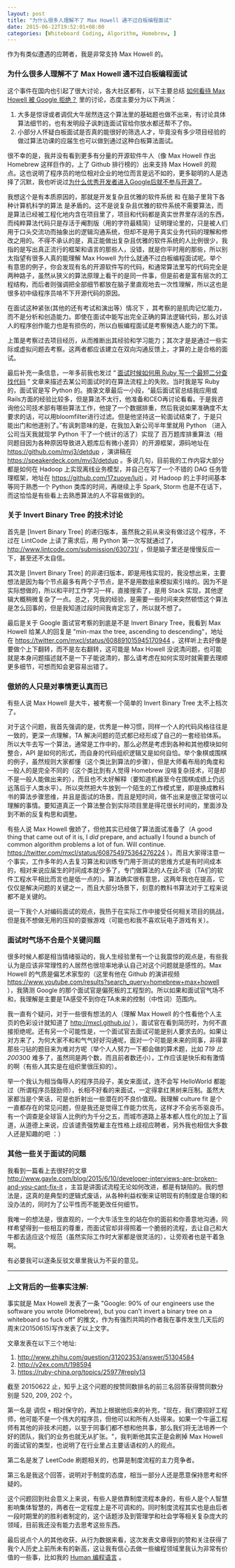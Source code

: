 ```yaml
---
layout: post
title: "为什么很多人理解不了 Max Howell 通不过白板编程面试"
date: 2015-06-22T19:52:01+08:00
categories: [Whiteboard Coding, Algorithm, Homebrew, ]
---
```


作为有类似遭遇的应聘者，我是非常支持 Max Howell 的。

### 为什么很多人理解不了 Max Howell 通不过白板编程面试

这个事件在国内也引起了很大讨论，各大社区都有，以下主要总结 [如何看待 Max Howell 被 Google 拒绝？]( http://www.zhihu.com/question/31202353?rf=31187043 ) 里的讨论，态度主要分为以下两派：
1. 大多是惊讶或者调侃大牛居然连这个算法里的基础题也做不出来，有讨论具体算法细节的，也有发明段子讽刺连面试官给你放水都还帮不了你。
2. 小部分人怀疑白板面试是否真的能很好的筛选人才，毕竟没有多少项目经验的做过算法功课的应届生也可以做到通过这种白板算法面试。 

很不幸的是，我并没有看到更多有分量的开源软件牛人（像 Max Howell 作出 Homebrew 这样巨作的，上了 Github 排行榜的）出来支持 Max Howell 的观点。这也说明了程序员的地位相对企业的地位而言是远不如的，更多聪明的人是选择了沉默，我也听说过[为什么优秀开发者进入Google后就不参与开源了](http://timyang.net/google/open-source/)。

我想这个是有本质原因的，那就是开发复杂且优雅的软件系统 和 在脑子里背下各种计算机科学的算法 是矛盾的。这不是说复杂且优雅的软件系统不需要算法，而是算法已经被工程化地内含在项目里了，项目和代码都是真实世界里存活的东西，而纯粹算法代码只是存活于阉割版（用的字符最精简）证明理论里的，只是被人们用于口头交流功而抽象出的逻辑沟通系统，但却不是用于真实业务代码的理解和修改之用的。不得不承认的是，真正能做出复杂且优雅的软件系统的人比例很少，我指的是写出真正流行的框架和语言的那些人，没错，就是你平时用的那些，所以别太指望有很多人真的能理解 Max Howell 为什么就通不过白板编程面试呢。举个有意思的例子，你会发现有名的开源软件写的代码，和通常算法里写的代码完全是两种路子，虽然从狭义的算法原理上看干的是同一件事，但是前者是富有层次的工程结构，而后者则强调把全部细节都放在脑子里直观地去一次性理解，所以这也是很多初中级程序员啃不下开源代码的原因。

在面试这种紧张(其他的还有考试和演出等）情况下 ，其考察的是肌肉记忆能力，而不是分析和创造能力。即使在面试中能写出完全正确的算法逻辑代码，那么对该人的程序创作能力也是有损伤的，所以白板编程面试是考察候选人能力的下策。

上策是考察过去项目经历，从而推断出其经验和学习能力；其次才是是通过一些实际或虚拟问题去考察。这两者都应该建立在双向沟通反馈上，才算的上是合格的面试。

最后补充一条信息，一年多前我也发过 “ [面试时候如何用 Ruby 写一个最短二分查找代码]( https://ruby-china.org/topics/16601 ) ” 文章来描述去某公司面试时的在算法流程上的失败。当时我是写 Ruby 的，面试官是写 Python 的。摘录文章最后一小段，“最后面试官总结我应用或Rails方面的经验比较多，但是算法不太行，他准备和CEO再讨论看看。于是我咨询他公司技术部有哪些算法工作，他提了一个数据排重，然后我说如果准确度不太要求的话，可以用bloomfilter进行过滤。但是他坚持这一轮面试结束了，于是只能出门和他道别了。”有讽刺意味的是，在我加入新公司半年里就用 Python （进入公司当天我就现学 Python 干了一个统计的活了）实现了 百万题库排重算法（相同题目因为各种原因导致进入题库后有微小差异）的开源框架，源码地址在 https://github.com/mvj3/detdup ，演讲稿在 https://speakerdeck.com/mvj3/detdup 。多说几句，目前我的工作内容大部分都是如何在 Hadoop 上实现离线业务模型，并自己在写了一个不错的 DAG 任务管理框架，地址在 https://github.com/17zuoye/luiti 。对 Hadoop 的上手时间基本等同于熟悉一个 Python 类库的时间，再继续上手 Spark, Storm 也是不在话下，而这恰恰是有些看上去熟悉算法的人不容易做到的。

### 关于 Invert Binary Tree 的技术讨论

首先是 [Invert Binary Tree] 的递归版本，虽然我之前从来没有做过这个程序，不过在  LintCode 上读了需求后，用 Python 第一次写就通过了，http://www.lintcode.com/submission/630731/ ，但是脑子里还是慢慢反应一下，甚至还不太自信。

其次是 [Invert Binary Tree] 的非递归版本，即是用栈实现的，我没想出来，主要想法是因为每个节点最多有两个子节点，是不是用数组来模拟索引啥的。因为不是实际想做的，所以和平时工作学习一样，直接搜索了，是用 Stack 实现，其他逻辑大概稍微复杂了一点。总之，凭我的经验，是需要一些时间来突然顿悟这个算法是怎么回事的，但是我知道过段时间我肯定忘了，所以就不想了。

最后是关于 Google 面试官考察的到底是不是  Invert Binary Tree，我看到 Max Howell 给某人的回复是 "min-max the tree, ascending to descending"，地址在 https://twitter.com/mxcl/status/608891015945170944 。这样听上去好像是要做个上下翻转，而不是左右翻转，这可能是 Max Howell 没说清问题，也可能就是本身问题描述就不是一下子能说清的，那么请考虑在如何实现时就需要去理顺更多细节，可想而知会更容易出错了。


### 傲娇的人只是对事情更认真而已

有些人说 Max Howell 是大牛，被考察一个简单的 Invert Binary Tree 太不上档次了。

对于这个问题，我首先强调的是，优秀是一种习惯，同样一个人的代码风格往往是一致的，更深一点理解，TA 解决问题的范式都已经形成了自己的一套经验体系。所以大牛去写一个算法，通常是工作中的，那么必然是考虑到各种和其他模块如何整合，API 是如何的形式，而自身的代码组织逻辑又是如何自恰。举个象棋或围棋的例子，虽然规则大家都懂（这个类比到算法的步骤），但是大师看布局的角度和一般人的是完全不同的（这个类比到有人觉得 Homebrew 没啥复杂技术，可是却不是一般人能做出来的），而且也不太好解释（要知道机器至今在围棋成绩上仍远远落后于人类水平）。所以突然把大牛放到一个陌生的工作模式里，即是换成教科书的算法步骤思维，并且是面试的场景，而且是短时间，做不出来是很正常很可以理解的事情。要知道真正一个算法整合到实际项目里是得花很长时间的，里面涉及到不断的反复构思和调整。

有些人说 Max Howell 傲娇了，但他其实已经做了算法面试准备了（A good thing that came out of it is, I *did* prepare, and actually I found a bunch of common algorithm problems a lot of fun. Will continue.  https://twitter.com/mxcl/status/608754975364276224 ）。而且大家得注意一个事实，工作多年的人去复习算法和训练专门用于测试的思维方式是有时间成本的，相对来说应届生的时间成本就少多了，专门做算法的人在此不谈（TA们的软件工程水平相比而言也是低一点的）。算法确实很有意思，这两年我也在提高，它仅仅是解决问题的关键之一，而且大部分场景下，刻意的教科书算法对于工程来说都不是关键的。

说一下我个人对编码面试的观点，我热于在实际工作中接受任何相关项目的挑战，但是我不想做无用的压抑的耍猴游戏（可能也和我不喜欢玩电子游戏有关）。


### 面试时气场不合是个关键问题

很多时候人都是相当情绪驱动的，我人生经验里有一个让我震惊的观点是，有些我认为是应该非常理性的人居然也很坦率地承认自己对这个问题就是感性的。Max Howell 的气质是偏艺术家型的（这里有他在 Github 的演讲视频 https://www.youtube.com/results?search_query=homebrew+max+howell ），我猜测 Google 的那个面试官是偏死板的工程型的。所以如果和面试官气场不和，我理解是主要是TA感受不到你在TA未来的控制（中性词）范围内。

我一直有个疑问，对于一些很有想法的人（理解 Max Howell 的个性看他个人主页的色彩设计就知道了 http://mxcl.github.io/ ），面试官在看到简历时，为何不直接拒绝呢。还有另一个可能性是，一个面试官去面试可能是别人要求去的。如果让对方来了，为何大家不和和气气好好沟通呢，面对一个可能是未来的同事，非得拿那些刁钻的题目来为难对方呢（举个人人努力一下都会做的算术题，比如 7*19 比 200*300 难多了，虽然同是两个数，而且前者数还小），工作应该是快乐和有激情的啊（有些人其实是在组织里很压抑的）。

举一个我认为相当侮辱人的程序员段子，美女来面试，连不会写 HelloWorld 都能过（所谓程序员鼓励师），长相不好看的来面试，一定得拿红黑树来压制。虽然大家都当是个笑话，可是也折射出一些潜在的不良价值观。我理解 culture fit 是个一直都存在的常见问题，但是我还是觉得工作能力优先，这样才不会劣币驱良币。有一个调查是全球盲人比例约为千分之五，而城市道路上基本都人性化的加上了盲道，从道德上来说，应该谴责强势雇主在性格上歧视应聘者，另外我也相信大多数人还是知趣的吧 ：）


### 其他一些关于面试的问题

我看到一篇看上去很好的文章 http://www.gayle.com/blog/2015/6/10/developer-interviews-are-broken-and-you-cant-fix-it ，主旨是讲面试流程无论如何改进，都是有缺陷的。我的想法是，这真的是典型的逻辑式废话，从各种利益权衡来证明现有的制度是合理的和没办法的，同时为了公平性而不能更改任何细节。

我唯一的想法是，很直观的，一个大牛活生生的站在你的面前和你善意地沟通，同样希望得到一些相互的尊重，而面试官却非得照着一个脆弱的流程，去让自己和大牛都去适应这个规范（虽然实际工作时大家都是很灵活的），让旁观者也是干着急啊。

有必要我可以逐条反驳文章里我认为不妥的意见。


---------------------------------------------

### 上文背后的一些事实注解:

事实就是 Max Howell 发表了一条 "Google: 90% of our engineers use the software you wrote (Homebrew), but you can’t invert a binary tree on a whiteboard so fuck off" 的推文，作为有强烈共鸣的作者我在事件发生几天后的周末(20150615)写作发表了以上文字。

文章发表在以下三个地址:

1. http://www.zhihu.com/question/31202353/answer/51304584
2. http://v2ex.com/t/198594
3. https://ruby-china.org/topics/25977#reply13

截至 20150622 止，知乎上这个问题的按赞同数排名的前三名回答获得赞同数分别是 520, 209, 202 个。

第一名是 调侃 + 相对保守的，再加上根据他后来的补充，"现在，我们要招好工程师，他可能不是一个伟大的程序员，但他可以和所有人处得来。如果一个牛逼工程师有其他的非技术问题，以至于同事们都不想和他共事，那么我们将无法培养一个好的团队，我们的业务也就无从扩张。"，我判断他其实正是会刷掉 Max Howell 的面试官的类型，也说明了在行业里占主要话语权的人的观点。

第二名是发了 LeetCode 刷题相关的，也算是制度流程的主力竞争者。

第三名是我这个回答，说明对于制度的态度，相当一部分人还是愿意保持思考和怀疑的。

这个问题回到社会意义上来说，有些人是依靠制度流程本身的，有些人是个人智慧影响集体智慧的，两者在一定程度上是不可调和的。同时制度流程其实也是由后者一段时期里的的胜利者制定的，这个话题涉及到管理学和社会学等相关复杂庞大的领域，目前我还没有能力去思考这些东西。

最后说点个人的其他收获，从行为数据来看，这次发表文章得到的赞和关注获得了我个人历史上前所未有的新高，这让我有信心去做一些编程领域里我认为非常有价值的一些事，比如我的 [Human 编程语言](http://human-lang.org) 。
